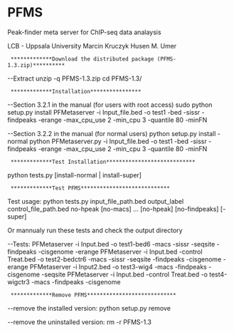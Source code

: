# PFMS
Peak-finder meta server for ChIP-seq data analaysis

LCB - Uppsala University
Marcin Kruczyk
Husen M. Umer

     *************Download the distributed package (PFMS-1.3.zip)**********
--Extract
unzip -q PFMS-1.3.zip
cd PFMS-1.3/

     *************Installation****************

--Section 3.2.1 in the manual (for users with root access)
sudo python setup.py install
PFMetaserver -i Input_file.bed -o test1 -bed -sissr -findpeaks -erange -max_cpu_use 2 -min_cpu 3 -quantile 80 -minFN


--Section 3.2.2 in the manual  (for normal users)
python setup.py install -normal
python PFMetaserver.py -i Input_file.bed -o test1 -bed -sissr -findpeaks -erange -max_cpu_use 2 -min_cpu 3 -quantile 80 -minFN

     *************Test Installation****************************

python tests.py [install-normal | install-super]

     *************Test PFMS****************************

Test usage:
python tests.py input_file_path.bed output_label control_file_path.bed no-hpeak [no-macs] ... [no-hpeak] [no-findpeaks] [-super]

Or mannualy run these tests and check the output directory

--Tests:
PFMetaserver -i Input.bed -o test1-bed6 -macs -sissr -seqsite -findpeaks -cisgenome -erange
PFMetaserver -i Input.bed -control Treat.bed -o test2-bedctr6 -macs -sissr -seqsite -findpeaks -cisgenome -erange
PFMetaserver -i Input2.bed -o test3-wig4 -macs -findpeaks -cisgenome -seqsite
PFMetaserver -i Input.bed -control Treat.bed -o test4-wigctr3 -macs -findpeaks -cisgenome


     *************Remove PFMS****************************

--remove the installed version:
python setup.py remove

--remove the uninstalled version:
rm -r PFMS-1.3
